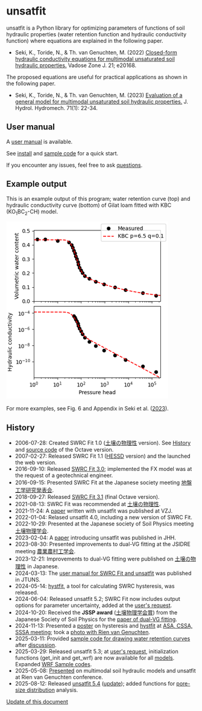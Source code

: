 # unsatfit

unsatfit is a Python library for optimizing parameters of functions of soil hydraulic properties (water retention function and hydraulic conductivity function) where equations are explained in the following paper.

* Seki, K., Toride, N., & Th. van Genuchten, M. (2022) [Closed-form hydraulic conductivity equations for multimodal unsaturated soil hydraulic properties.](https://doi.org/10.1002/vzj2.20168) Vadose Zone J. 21; e20168.

The proposed equations are useful for practical applications as shown in the following paper.

* Seki, K., Toride, N., & Th. van Genuchten, M. (2023) [Evaluation of a general model for multimodal unsaturated soil hydraulic properties.](https://doi.org/10.2478/johh-2022-0039) J. Hydrol. Hydromech. 71(1): 22-34.

## User manual

A [user manual](https://doi.org/10.34428/0002000817) is available.

See [install](install.md) and [sample code](code.md) for a quick start.

If you encounter any issues, feel free to ask [questions](feedback.md).

## Example output

This is an example output of this program; water retention curve (top) and hydraulic conductivity curve (bottom) of Gilat loam fitted with KBC (KO<sub>1</sub>BC<sub>2</sub>-CH) model.

![KBC](sample/KBC.png "KBC")

For more examples, see Fig. 6 and Appendix in Seki et al. ([2023](http://www.uh.sav.sk/Portals/16/vcpdf.asp?ID=2081&Article=2023_71_1_Seki_22.pdf)).

## History

- 2006-07-28: Created SWRC Fit 1.0 ([土壌の物理性](https://js-soilphysics.com/downloads/pdf/105067.pdf) version). See [History](https://github.com/sekika/swrcfit/blob/master/ChangeLog) and [source code](https://github.com/sekika/swrcfit/tree/master/archive) of the Octave version.
- 2007-02-27: Released SWRC Fit 1.1 ([HESSD](http://dx.doi.org/10.5194/hessd-4-407-2007) version) and the launched the web version.
- 2016-09-10: Released [SWRC Fit 3.0](https://github.com/sekika/swrcfit/releases/tag/v3.0); implemented the FX model was at the request of a geotechnical engineer.
- 2016-09-15: Presented SWRC Fit at the Japanese society meeting [地盤工学研究発表会](https://researchmap.jp/sekik/presentations/14140472/attachment_file.pdf).
- 2018-09-27: Released [SWRC Fit 3.1](https://github.com/sekika/swrcfit/releases/tag/v3.1) (final Octave version).
- 2021-08-13: SWRC Fit was recommended at [土壌の物理性](https://doi.org/10.34467/jssoilphysics.148.0_45).
- 2021-11-24: A [paper](https://doi.org/10.1002/vzj2.20168) written with unsatfit was published at VZJ.
- 2022-01-04: Relased unsatfit 4.0, including a new version of SWRC Fit.
- 2022-10-29: Presented at the Japanese society of Soil Physics meeting [土壌物理学会](https://sekika.github.io/toyo/abs/jssp2022.html).
- 2023-02-04: A [paper](https://doi.org/10.2478/johh-2022-0039) introducing unsatfit was published in JHH.
- 2023-08-30: Presented improvements to dual-VG fitting at the JSIDRE meeting [農業農村工学会](https://researchmap.jp/sekik/presentations/43218823/attachment_file.pdf).
- 2023-12-21: Improvements to dual-VG fitting were published on [土壌の物理性](https://doi.org/10.34467/jssoilphysics.155.0_35) in Japanese.
- 2024-03-13: The [user manual for SWRC Fit and unsatfit](https://doi.org/10.34428/0002000817) was published in JTUNS.
- 2024-05-14: [hystfit](https://sekika.github.io/hystfit/), a tool for calculating SWRC hysteresis, was released.
- 2024-06-04: Released unsatfit 5.2; SWRC Fit now includes output options for parameter uncertainty, added at the [user's request](https://github.com/sekika/unsatfit/discussions/6).
- 2024-10-20: Received the **JSSP award** ([土壌物理学会賞](https://js-soilphysics.com/prz)) from the Japanese Society of Soil Physics for the [paper of dual-VG fitting](https://doi.org/10.34467/jssoilphysics.155.0_35).
- 2024-11-13: Presented a [poster](https://researchmap.jp/sekik/presentations/48434771/attachment_file.pdf) on hysteresis and [hystfit](https://sekika.github.io/hystfit/) at [ASA, CSSA, SSSA meeting](https://researchmap.jp/sekik/presentations/48434771); took a [photo with Rien van Genuchten](https://sekika.github.io/toyo/photos/RVG.html).
- 2025-03-11: Provided [sample code for drawing water retention curves](code-wrc.md) after [discussion](https://github.com/sekika/unsatfit/discussions/8).
- 2025-03-29: Released unsatfit 5.3; at [user's request](https://github.com/sekika/unsatfit/discussions/9), initialization functions (get_init and get_wrf) are now available for all [models](model.md). Expanded [WRF Sample codes](code-wrc.md).
- 2025-05-08: [Presented](https://researchmap.jp/sekik/presentations/50028303) on multimodal soil hydraulic models and unsatfit at Rien van Genuchten conference.
- 2025-08-12: Released [unsatfit 5.4](https://pypi.org/project/unsatfit/#history) ([update](https://github.com/sekika/unsatfit/commits/main/unsatfit)); added functions for [pore-size distribution](reference.md#pore-size-distribution) analysis.

[Update of this document](https://github.com/sekika/unsatfit/commits/main/docs)
